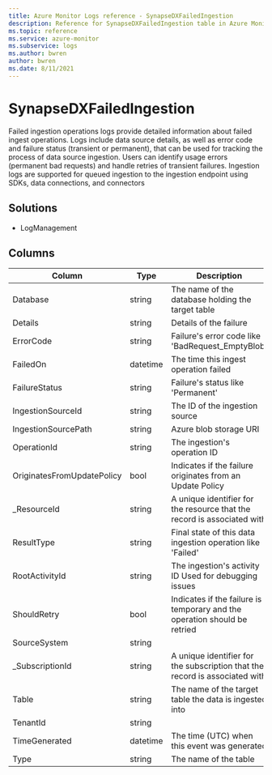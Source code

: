 ```yaml
---
title: Azure Monitor Logs reference - SynapseDXFailedIngestion
description: Reference for SynapseDXFailedIngestion table in Azure Monitor Logs.
ms.topic: reference
ms.service: azure-monitor
ms.subservice: logs
ms.author: bwren
author: bwren
ms.date: 8/11/2021
---
```


# SynapseDXFailedIngestion

 Failed ingestion operations logs provide detailed information about failed ingest operations. Logs include data source details, as well as error code and failure status (transient or permanent), that can be used for tracking the process of data source ingestion. Users can identify usage errors (permanent bad requests) and handle retries of transient failures. Ingestion logs are supported for queued ingestion to the ingestion endpoint using SDKs, data connections, and connectors

## Solutions

- LogManagement




## Columns

|Column|Type|Description|
|---|---|---|
|Database|string|The name of the database holding the target table|
|Details|string|Details of the failure|
|ErrorCode|string|Failure's error code like 'BadRequest_EmptyBlob'|
|FailedOn|datetime|The time this ingest operation failed|
|FailureStatus|string|Failure's status like 'Permanent'|
|IngestionSourceId|string|The ID of the ingestion source|
|IngestionSourcePath|string|Azure blob storage URI|
|OperationId|string|The ingestion's operation ID|
|OriginatesFromUpdatePolicy|bool|Indicates if the failure originates from an Update Policy|
|_ResourceId|string|A unique identifier for the resource that the record is associated with|
|ResultType|string|Final state of this data ingestion operation like 'Failed'|
|RootActivityId|string|The ingestion's activity ID Used for debugging issues|
|ShouldRetry|bool|Indicates if the failure is temporary and the operation should be retried|
|SourceSystem|string||
|_SubscriptionId|string|A unique identifier for the subscription that the record is associated with|
|Table|string|The name of the target table the data is ingested into|
|TenantId|string||
|TimeGenerated|datetime|The time (UTC) when this event was generated|
|Type|string|The name of the table|
